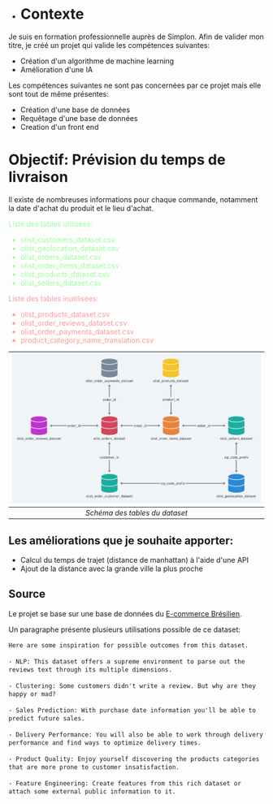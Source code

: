- # Contexte

Je suis en formation professionnelle auprès de Simplon. Afin de valider mon titre, je créé un projet qui valide les compétences suivantes:

- Création d'un algorithme de machine learning
- Amélioration d'une IA

Les compétences suivantes ne sont pas concernées par ce projet mais elle sont tout de même présentes:

- Création d'une base de données
- Requêtage d'une base de données
- Creation d'un front end

# Objectif: Prévision du temps de livraison

Il existe de nombreuses informations pour chaque commande, notamment la date d'achat du produit et le lieu d'achat.

<span style="color:#9F9">
Liste des tables utilisées:

- olist_customers_dataset.csv
- olist_geolocation_dataset.csv
- olist_orders_dataset.csv
- olist_order_items_dataset.csv
- olist_products_dataset.csv
- olist_sellers_dataset.csv

</span>

<span style="color:#F99">
Liste des tables inutilisées:

- olist_products_dataset.csv
- olist_order_reviews_dataset.csv
- olist_order_payments_dataset.csv
- product_category_name_translation.csv

</span>


|![Schéma des tables du dataset](documentation/data_schema.png)|
|:--:| 
|*Schéma des tables du dataset*|

## Les améliorations que je souhaite apporter:

- Calcul du temps de trajet (distance de manhattan) à l'aide d'une API
- Ajout de la distance avec la grande ville la plus proche

## Source

Le projet se base sur une base de données du [E-commerce Brésilien](https://www.kaggle.com/olistbr/brazilian-ecommerce).

Un paragraphe présente plusieurs utilisations possible de ce dataset:

    Here are some inspiration for possible outcomes from this dataset.

    - NLP: This dataset offers a supreme environment to parse out the reviews text through its multiple dimensions.
    
    - Clustering: Some customers didn't write a review. But why are they happy or mad?

    - Sales Prediction: With purchase date information you'll be able to predict future sales.

    - Delivery Performance: You will also be able to work through delivery performance and find ways to optimize delivery times.

    - Product Quality: Enjoy yourself discovering the products categories that are more prone to customer insatisfaction.

    - Feature Engineering: Create features from this rich dataset or attach some external public information to it.